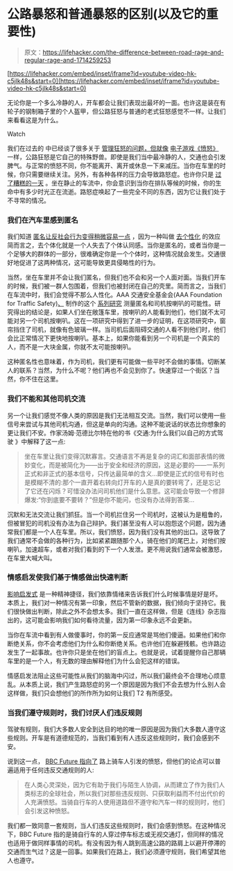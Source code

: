 # 公路暴怒和普通暴怒的区别(以及它的重要性)

> 原文：<https://lifehacker.com/the-difference-between-road-rage-and-regular-rage-and-1714259253>

 [https://lifehacker.com/embed/inset/iframe?id=youtube-video-hk-c5jlk48s&start=0](https://lifehacker.com/embed/inset/iframe?id=youtube-video-hk-c5jlk48s&start=0) 

无论你是一个多么冷静的人，开车都会让我们表现出最坏的一面。也许这是装在有轮子的钢制箱子里的个人盔甲，但公路狂怒与普通的老式狂怒感觉不一样。让我们来看看这是为什么。

Watch

我们在过去的 中已经谈了很多关于 [管理狂怒的问题，但就像](https://lifehacker.com/how-to-manage-your-seething-rage-productively-1453235396) [电子游戏《愤怒》](https://lifehacker.com/how-to-deal-with-your-video-game-induced-anger-1701348056) 一样，公路狂怒是它自己的特殊野兽。即使是我们当中最冷静的人，交通也会引发脾气。与正常的愤怒不同，你不能离开、离开或休息一下来减压。当你在车里的时候，你只需要继续关注。另外，有各种各样的压力会导致路怒症。也许你只是 [过了糟糕的一天](https://lifehacker.com/the-science-behind-having-a-bad-day-and-how-to-solve-5595104) 。坐在静止的车流中，你会意识到当你在排队等候的时候，你的生命中有多少时光正在流逝。路怒症唤起了一些完全不同的东西，因为它让我们处于不寻常的情况。

### 我们在汽车里感到匿名

我们知道 [匿名让反社会行为变得稍微容易一点](http://psycnet.apa.org/index.cfm?fa=buy.optionToBuy&id=1976-20842-001) ，因为一种叫做 [去个性化](https://en.wikipedia.org/wiki/Deindividuation) 的效应简而言之，去个体化就是一个人失去了个体认同感。当你是匿名的，或者当你是一个足够大的群体的一部分，很难确定你是一个个体时，这种情况就会发生。交通很好地促进了这两种情况，这可能导致更具侵略性的行为。

当然，坐在车里并不会让我们匿名，但我们也不会和另一个人面对面。当我们开车的时候，我们被一群人包围着，但我们也被封闭在自己的壳里。简而言之，当我们在车流中时，我们会觉得不那么人性化。AAA 交通安全基金会(AAA Foundation for Traffic Safety)[、](https://www.aaafoundation.org/sites/default/files/Jenness.pdf) 制作的这个 [系列研究](https://www.aaafoundation.org/sites/default/files/Jenness.pdf) 测量匿名和司机按喇叭的可能性。研究得出的结论是，如果人们坐在敞篷车里，按喇叭的人能看到他们，他们就不太可能对另一个司机按喇叭。这在一项研究中得到了进一步的证明，在这项研究中，窗帘挡住了司机，就像有色玻璃一样。当司机后面阻碍交通的人看不到他们时，他们会比正常情况下更快地按喇叭。基本上，如果你能看到另一个司机是一个真实的人，而不是一大块金属，你就不太可能按喇叭。

这种匿名性也意味着，作为司机，我们更有可能做一些平时不会做的事情。切断某人的联系？当然，为什么不呢？他们再也不会见到你了。快速穿过一个街区？当然，你不住在这里。

### 我们不能和其他司机交流

另一个让我们感觉不像人类的原因是我们无法相互交流。当然，我们可以使用一些信号来尝试与其他司机沟通，但这是单向的沟通。这种不能说话的状态比你想象的更让我们不安。作家汤姆·范德比尔特在他的书《交通:为什么我们以自己的方式驾驶 》中解释了这一点:

> 坐在车里让我们变得沉默寡言。交通语言不再是复杂的词汇和面部表情的微妙变化，而是被简化为——出于安全和经济的原因，这是必要的——一系列正式和非正式的基本信号，只传达最简单的含义...即使是正式的信号有时也是模糊不清的:那个一直开着右转向灯开车的人是真的要转弯了，还是忘记了它还在闪烁？可惜没办法问司机他们是什么意思。这可能会导致一个修辞爆发:“你到底要不要转？”但是你不能问，也没有办法得到答案...

沉默和无法交流让我们抓狂。当一个司机拦住另一个司机时，这被认为是粗鲁的，但被冒犯的司机没有办法为自己辩护。我们甚至没有人可以抱怨这个问题，因为通常我们都是一个人在车里。所以，我们愤怒，因为我们没有其他的出口。这导致了我们通常不会做的各种行为，比如紧紧跟随那个人，骑在他们的尾巴上，对他们按喇叭，加速超车，或者对我们看到的下一个人发泄。更不用说我们通常会被激怒，在车里大喊大叫。

### 情感启发使我们基于情感做出快速判断

[影响启发式](https://en.wikipedia.org/wiki/Affect_heuristic) 是一种精神捷径，我们依靠情绪来告诉我们什么时候事情是好是坏。本质上，我们对一种情况有第一印象，然后不管新的数据，我们倾向于坚持它。我们很快做出判断，除此之外不会想太多。我们一直在这样做，但是《连线》杂志指出的，这可能会影响我们如何看待流量，因为第一印象永远不会更新。

当你在车流中看到有人做傻事时，你的第一反应通常是骂他们傻逼。如果他们和你断绝关系，你不会考虑他们为什么和你断绝关系。也许他们在躲避残骸。也许路边发生了一起事故。也许你只是坐在他们的盲点上。也就是说，试着提醒你自己那辆车里的是一个人，有无数的理由解释他们为什么会犯这样的错误。

情感启发法阻止这些可能性从我们的脑海中闪过，所以我们最终会不合理地心烦意乱。从本质上说，我们产生路怒症的另一个原因是因为我们不会去想为什么别人会这样做，我们只会想他们的所作所为如何让我们 T2 有所感受。

### 当我们遵守规则时，我们讨厌人们违反规则

驾驶有规则，我们大多数人安全到达目的地的唯一原因是因为我们大多数人遵守这些规则。开车是有道德规范的，当我们看到有人违反这些规则时，我们会感到不安。

说到这一点， [BBC Future 指向了](http://www.bbc.com/future/story/20130212-why-you-really-hate-cyclists) 路上骑车人引发的愤怒，但他们的论点可以普遍适用于任何违反交通规则的人:

> 在人类心灵深处，因为它有助于我们与陌生人协调，从而建立了作为我们人类标志的全球社会，所以我们对那些违反规则、只获取利益而不付出代价的人充满愤怒。当骑自行车的人使用道路但不遵守和汽车一样的规则时，他们会引发这种愤怒。

我们都一致同意一套规则，当人们违反这些规则时，我们会感到愤怒。在这种情况下，BBC Future 指的是骑自行车的人穿过停车标志或无视交通灯，但同样的情况也适用于做同样事情的司机。有没有因为有人跳到高速公路的路肩上以避开停滞的交通而生气过？这是一回事。如果我们在路上，我们必须遵守规则，我们希望其他人也遵守。